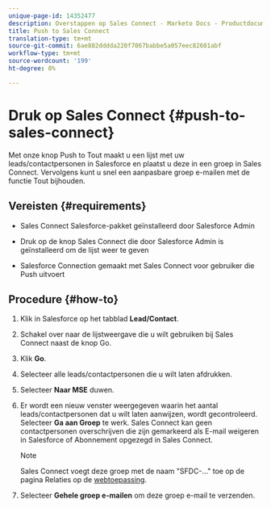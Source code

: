 ```yaml
---
unique-page-id: 14352477
description: Overstappen op Sales Connect - Marketo Docs - Productdocumentatie
title: Push to Sales Connect
translation-type: tm+mt
source-git-commit: 6ae882dddda220f7067babbe5a057eec82601abf
workflow-type: tm+mt
source-wordcount: '199'
ht-degree: 0%

---
```



# Druk op Sales Connect {#push-to-sales-connect}

Met onze knop Push to Tout maakt u een lijst met uw leads/contactpersonen in Salesforce en plaatst u deze in een groep in Sales Connect. Vervolgens kunt u snel een aanpasbare groep e-mailen met de functie Tout bijhouden.

## Vereisten {#requirements}

* Sales Connect Salesforce-pakket geïnstalleerd door Salesforce Admin

* Druk op de knop Sales Connect die door Salesforce Admin is geïnstalleerd om de lijst weer te geven

* Salesforce Connection gemaakt met Sales Connect voor gebruiker die Push uitvoert

## Procedure {#how-to}

1. Klik in Salesforce op het tabblad **Lead/Contact**.
1. Schakel over naar de lijstweergave die u wilt gebruiken bij Sales Connect naast de knop Go.
1. Klik **Go**.
1. Selecteer alle leads/contactpersonen die u wilt laten afdrukken.
1. Selecteer **Naar MSE** duwen.
1. Er wordt een nieuw venster weergegeven waarin het aantal leads/contactpersonen dat u wilt laten aanwijzen, wordt gecontroleerd. Selecteer **Ga aan Groep** te werk. Sales Connect kan geen contactpersonen overschrijven die zijn gemarkeerd als E-mail weigeren in Salesforce of Abonnement opgezegd in Sales Connect.

   >[!NOTE]
   >
   >Sales Connect voegt deze groep met de naam &quot;SFDC-...&quot; toe op de pagina Relaties op de [webtoepassing](https://toutapp.com/login).

1. Selecteer **Gehele groep e-mailen** om deze groep e-mail te verzenden.
